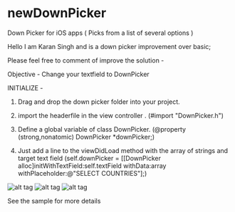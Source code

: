 # newDownPicker
Down Picker for iOS apps ( Picks from a list of several options )

Hello I am Karan Singh and is a down picker improvement over basic;

Please feel free to comment of improve the solution -

Objective - Change your textfield to DownPicker


INITIALIZE - 
1) Drag and drop the down picker folder into your project.


2) import the headerfile in the view controller .  (#import "DownPicker.h")


3) Define a global variable of class DownPicker.   (@property (strong,nonatomic) DownPicker *downPicker;)



4) Just add a line to the viewDidLoad method with the array of strings and target text field  (self.downPicker = [[DownPicker alloc]initWithTextField:self.textField withData:array withPlaceholder:@"SELECT COUNTRIES"];)





![alt tag](https://cloud.githubusercontent.com/assets/10289382/8281214/1ff764d6-1903-11e5-9e65-81f6a1a3627b.png)
![alt tag](http://url/to/img.png)
![alt tag](http://url/to/img.png)




See the sample for more details
